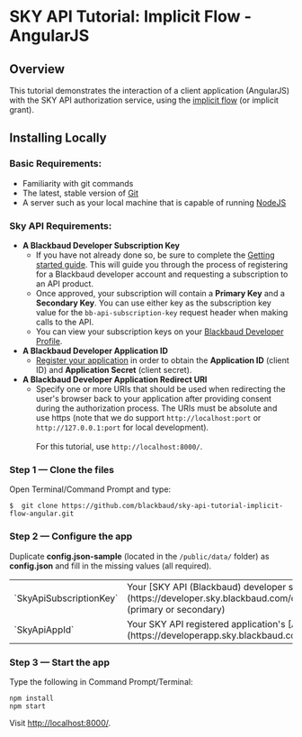# SKY API Tutorial: Implicit Flow - AngularJS

## Overview
This tutorial demonstrates the interaction of a client application (AngularJS) with the SKY API authorization service, using the [implicit flow](https://tools.ietf.org/html/rfc6749#section-1.3.2) (or implicit grant).

## Installing Locally

### Basic Requirements:

- Familiarity with git commands
- The latest, stable version of [Git](https://git-scm.com/)
- A server such as your local machine that is capable of running [NodeJS](https://nodejs.org)

### Sky API Requirements:

- **A Blackbaud Developer Subscription Key**
    - If you have not already done so, be sure to complete the [Getting started guide](https://apidocs.sky.blackbaud.com/docs/getting-started/). This will guide you through the process of registering for a Blackbaud developer account and requesting a subscription to an API product.
    - Once approved, your subscription will contain a **Primary Key** and a **Secondary Key**.  You can use either key as the subscription key value for the `bb-api-subscription-key` request header when making calls to the API.
    - You can view your subscription keys on your [Blackbaud Developer Profile](https://developer.sky.blackbaud.com/developer).
- **A Blackbaud Developer Application ID**
    - [Register your application](https://developerapp.sky.blackbaud.com/applications) in order to obtain the **Application ID** (client ID) and **Application Secret** (client secret).
- **A Blackbaud Developer Application Redirect URI**
    - Specify one or more URIs that should be used when redirecting the user's browser back to your application after providing consent during the authorization process. The URIs must be absolute and use https (note that we do support `http://localhost:port` or `http://127.0.0.1:port` for local development).
    <br><br>For this tutorial, use `http://localhost:8000/`.


### Step 1 — Clone the files
Open Terminal/Command Prompt and type:
```
$  git clone https://github.com/blackbaud/sky-api-tutorial-implicit-flow-angular.git
```

### Step 2 — Configure the app
Duplicate **config.json-sample** (located in the `/public/data/` folder) as **config.json** and fill in the missing values (all required).
<table>
    <tr>
        <td>`SkyApiSubscriptionKey`</td>
        <td>Your [SKY API (Blackbaud) developer subscription key](https://developer.sky.blackbaud.com/developer) (primary or secondary)</td>
    </tr>
    <tr>
        <td>`SkyApiAppId`</td>
        <td>Your SKY API registered application's [Application ID](https://developerapp.sky.blackbaud.com/applications)</td>
    </tr>
</table>

### Step 3 — Start the app
Type the following in Command Prompt/Terminal:
```
npm install
npm start
```
Visit [http://localhost:8000/](http://localhost:8000).
